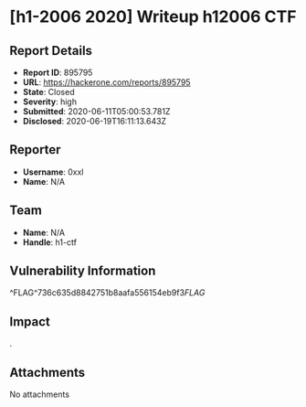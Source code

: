 # [h1-2006 2020]  Writeup h12006 CTF

## Report Details
- **Report ID**: 895795
- **URL**: https://hackerone.com/reports/895795
- **State**: Closed
- **Severity**: high
- **Submitted**: 2020-06-11T05:00:53.781Z
- **Disclosed**: 2020-06-19T16:11:13.643Z

## Reporter
- **Username**: 0xxl
- **Name**: N/A

## Team
- **Name**: N/A
- **Handle**: h1-ctf

## Vulnerability Information
^FLAG^736c635d8842751b8aafa556154eb9f3$FLAG$

## Impact

.

## Attachments
No attachments
